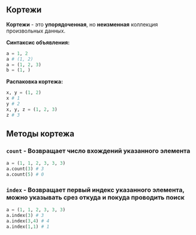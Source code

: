 ## Кортежи

**Кортежи** - это **упорядоченная**, но **неизменная** коллекция произвольных данных.

**Синтаксис объявления:**
```python
a = 1, 2
a # (1, 2)
a = (1, 2, 3)
b = (1, )
```

**Распаковка кортежа:**

```python
x, y = (1, 2)
x # 1
y # 2
x, y, z = (1, 2, 3)
z # 3
```

## Методы кортежа

### `count` - Возвращает число вхождений указанного элемента

```python
a = (1, 1, 2, 3, 3, 3)
a.count(3) # 3
a.count(5) # 0
```

### `index` - Возвращает первый индекс указанного элемента, можно указывать срез откуда и покуда проводить поиск

```python
a = (1, 1, 2, 3, 3, 3)
a.index(3) # 3
a.index(3,4) # 4
a.index(1,1) # 1
```

